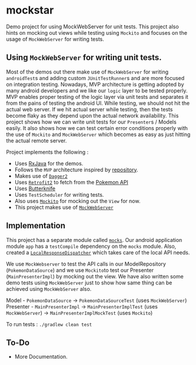# mockstar
Demo project for using MockWebServer for unit tests. This project also hints on mocking out views while testing using `Mockito` and focuses on the usage of `MockWebServer` for writing tests.

 
## Using `MockWebServer` for writing unit tests.
 
 Most of the demos out there make use of `MockWebServer` for writing `androidTest`s and adding custom `JUnitTestRunner`s and are more focused on integration testing. Nowadays, MVP architecture is getting adopted by many android developers and we like our `logic` layer to be tested properly. MVP enables proper testing of the logic layer via unit tests and separates it from the pains of testing the android UI. While testing, we should not hit the actual web server. If we hit actual server while testing, then the tests become flaky as they depend upon the actual network availability. This project shows how we can write unit tests for our `Presenter`s / Models easily. It also shows how we can test certain error conditions properly with the use of `Mockito` and `MockWebServer` which becomes as easy as just hitting the actual remote server.
 
 Project implements the following :
 
 - Uses [RxJava](https://github.com/ReactiveX/RxJava) for the demos.
 - Follows the `MVP` architecture inspired by [repository](https://github.com/googlesamples/android-architecture).
 - Makes use of [`Dagger2`](https://google.github.io/dagger/)
 - Uses [`Retrofit2`](https://github.com/square/retrofit) to fetch from the [Pokemon API](http://www.pokeapi.co/docsv2/#pokemon)
 - Uses [Butterknife](http://jakewharton.github.io/butterknife/)
 - Uses `TestScheduler` for writing tests.
 - Also uses [`Mockito`](http://site.mockito.org/) for mocking out the `View` for now.
 - This project makes use of [`MockWebServer`](https://github.com/square/okhttp/tree/master/mockwebserver)
 
## Implementation
 This project has a separate module called [`mocks`](https://github.com/ragdroid/mockstar/tree/master/mocks). Our android application module `app` has a `testCompile` dependency on the `mocks` module. Also, created a [`LocalResponseDispatcher`](https://github.com/ragdroid/mockstar/blob/master/app/src/main/java/com/ragdroid/mockstar/api/LocalResponseDispatcher.java) which takes care of the local API needs.
 
 We use `MockWebserver` to test the API calls in our ModelRepository (`PokemonDataSource`) and we use `Mockito`to test our Presenter (`MainPresenterImpl`) by mocking out the view. We have also written some demo tests using `MockWebServer` just to show how same thing can be achieved using `MockWebServer` also.
 
 Model - `PokemonDataSource` -> `PokemonDataSourceTest` (uses `MockWebServer`)
 Presenter - `MainPresenterImpl` -> `MainPresenterImplTest` (uses `MockWebServer`)
                                 -> `MainPresenterImplMockTest` (uses `Mockito`)
 
 To run tests :
 `./gradlew clean test`

## To-Do
  - More Documentation.
